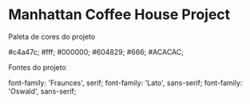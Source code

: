 # Manhattan Coffee House Project

Paleta de cores do projeto

#c4a47c;
#fff;
#000000;
#604829;
#666;
#ACACAC;

Fontes do projeto

font-family: 'Fraunces', serif;
font-family: 'Lato', sans-serif;
font-family: 'Oswald', sans-serif;